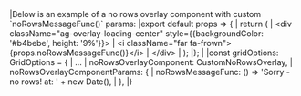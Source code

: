 <framework-specific-section frameworks="react">
|Below is an example of a no rows overlay component with custom `noRowsMessageFunc()` params:
</framework-specific-section>

<framework-specific-section frameworks="react">
<snippet transform={false} language="jsx">
|export default props => {
|    return (
|        &lt;div className="ag-overlay-loading-center" style={{backgroundColor: '#b4bebe', height: '9%'}}>
|            &lt;i className="far fa-frown"> {props.noRowsMessageFunc()}&lt;/i>
|        &lt;/div>
|    );
|};
|
|const gridOptions: GridOptions = {
|  ...
|  noRowsOverlayComponent: CustomNoRowsOverlay,
|  noRowsOverlayComponentParams: {
|    noRowsMessageFunc: () => 'Sorry - no rows! at: ' + new Date(),
|  },
|}
</snippet>
</framework-specific-section>
